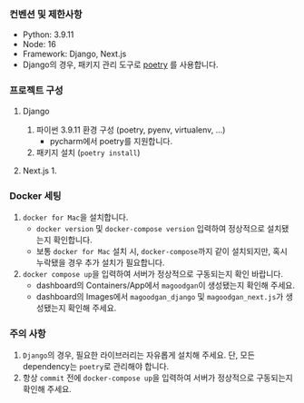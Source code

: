 ### 컨벤션 및 제한사항

- Python: 3.9.11
- Node: 16
- Framework: Django, Next.js
- Django의 경우, 패키지 관리 도구로 [poetry](https://python-poetry.org/) 를 사용합니다.

### 프로젝트 구성

1. Django
   1. 파이썬 3.9.11 환경 구성 (poetry, pyenv, virtualenv, ...)
      - pycharm에서 poetry를 지원합니다.
   2. 패키지 설치 (`poetry install`)

2. Next.js
   1. 

### Docker 세팅
1. `docker for Mac`을 설치합니다.
   - `docker version` 및 `docker-compose version` 입력하여 정상적으로 설치됐는지 확인합니다.
   - 보통 `docker for Mac` 설치 시, `docker-compose`까지 같이 설치되지만, 혹시 누락됐을 경우 추가 설치가 필요합니다.
2. `docker compose up`을 입력하여 서버가 정상적으로 구동되는지 확인 바랍니다.
    - dashboard의 Containers/App에서 `magoodgan`이 생성됐는지 확인해 주세요.
    - dashboard의 Images에서 `magoodgan_django` 및 `magoodgan_next.js`가 생성됐는지 확인해 주세요.

### 주의 사항
1. `Django`의 경우, 필요한 라이브러리는 자유롭게 설치해 주세요. 단, 모든 dependency는 `poetry`로 관리해야 합니다.
2. 항상 `commit` 전에 `docker-compose up`을 입력하여 서버가 정상적으로 구동되는지 확인해 주세요.